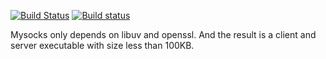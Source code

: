 
[![Build Status](https://travis-ci.org/zhou0/mysocks.svg?branch=master)](https://travis-ci.org/zhou0/mysocks)
[![Build status](https://ci.appveyor.com/api/projects/status/okfccad7f94s0ex7?svg=true)](https://ci.appveyor.com/project/zhou0/tinysocks)

Mysocks only depends on libuv and openssl. And the result is a client and server executable with size less than 100KB.


